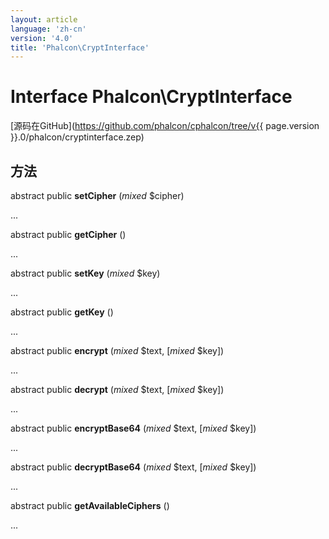 ```yaml
---
layout: article
language: 'zh-cn'
version: '4.0'
title: 'Phalcon\CryptInterface'
---
```

# Interface **Phalcon\CryptInterface**

[源码在GitHub](https://github.com/phalcon/cphalcon/tree/v{{ page.version }}.0/phalcon/cryptinterface.zep)

## 方法

abstract public **setCipher** (*mixed* $cipher)

...

abstract public **getCipher** ()

...

abstract public **setKey** (*mixed* $key)

...

abstract public **getKey** ()

...

abstract public **encrypt** (*mixed* $text, [*mixed* $key])

...

abstract public **decrypt** (*mixed* $text, [*mixed* $key])

...

abstract public **encryptBase64** (*mixed* $text, [*mixed* $key])

...

abstract public **decryptBase64** (*mixed* $text, [*mixed* $key])

...

abstract public **getAvailableCiphers** ()

...